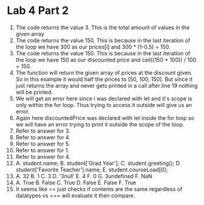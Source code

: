 # Lab 4 Part 2
1. The code returns the value 3. This is the total amount of values in the given array
2. The code returns the value 150. This is because in the last iteration of the loop we have 300 as our prices[i] and 300 * (1-0.5) = 150.
3. The code returns the value 150. This is because in the last iteration of the loop we have 150 as our discounted price and ceil((150 * 100)) / 100 = 150.
4. The function will return the given array of prices at the discount given. So in this example it would half the prices to [50, 100, 150]. But since it just returns the array and never gets printed in a call after line 19 nothing will be printed.
5. We will get an error here since i was declared with let and it's scope is only within the for loop. Thus trying to access it outside will give us an error.
6. Again here discountedPrice was declared with let inside the for loop so we will have an error trying to print it outside the scope of the loop.
7. Refer to answer for 3.
8. Refer to answer for 4.
9. Refer to answer for 5.
10. Refer to answer for 1.
11. Refer to answer for 4. 
12. A. student.name;
    B. student['Grad Year'];
    C. student.greeting();
    D. student['Favorite Teacher'].name;
    E. student.courseLoad[0];
13. A. 32
    B. 1
    C. 3
    D. '3null'
    E. 4
    F. 0
    G. 3undefined
    F. NaN
14. A. True
    B. False
    C. True
    D. False
    E. False
    F. True
15. It seems like == just checks if contents are the same regardless of datatypes vs === will evaluate it then compare.
    
    
